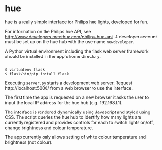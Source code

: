 # hue

hue is a really simple interface for Philips hue lights, developed for fun.

For information on the Philips hue API, see http://www.developers.meethue.com/philips-hue-api.  A developer account must be set up on the hue hub with the username `newdeveloper`.

A Python virtual environment including the flask web server framework should be installed in the app's home directory.

```

$ virtualenv flask
$ flask/bin/pip install flask

```

Executing `server.py` starts a development web server.  Request http://localhost:5000/ from a web browser to use the interface.

The first time the app is requested on a new browser it asks the user to input the local IP address for the hue hub (e.g. 192.168.1.1).

The interface is rendered dynamically using Javascript and styled using CSS.  The script queries the hue hub to identify how many lights are currently registered and provides controls for each to switch lights on/off, change brightness and colour temperature.

The app currently only allows setting of white colour temperature and brightness (not colour).
